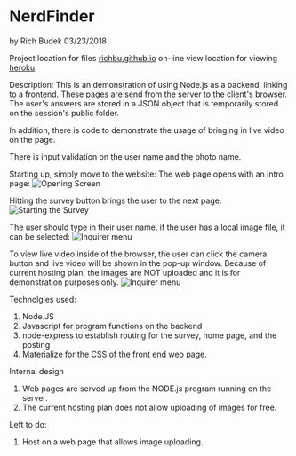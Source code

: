 # NerdFinder

by Rich Budek 03/23/2018

Project location for files   [richbu.github.io](https://github.com/RichBu/FriendFinder)
on-line view location for viewing   [heroku](https://ancient-crag-39294.herokuapp.com/)

Description:
This is an demonstration of using Node.js as a backend, linking to a frontend.  These pages are
send from the server to the client's browser.  The user's answers are stored in a JSON object
that is temporarily stored on the session's public folder.

In addition, there is code to demonstrate the usage of bringing in live video on the page.

There is input validation on the user name and the photo name.

Starting up, simply move to the website:
The web page opens with an intro page:
![Opening Screen](/app/assets/images/screen_caps/NF_main.png)

Hitting the survey button brings the user to the next page.
![Starting the Survey](/app/assets/images/screen_caps/Nerd-quest_01.png)

The user should type in their user name.  if the user has a local image file, it can
be selected:
![Inquirer menu](/app/assets/images/screen_caps/Nerd-quest_01.png)

To view live video inside of the browser, the user can click the camera
button and live video will be shown in the pop-up window.  Because of
current hosting plan, the images are NOT uploaded and it is for
demonstration purposes only.
![Inquirer menu](/app/assets/images/screen_caps/NF-Video.png)


Technolgies used:
1. Node.JS
2. Javascript for program functions on the backend
3. node-express to establish routing for the survey, home page, and the posting
4. Materialize for the CSS of the front end web page.

Internal design
1. Web pages are served up from the NODE.js program running on the server.
2. The current hosting plan does not allow uploading of images for free.

Left to do:
1. Host on a web page that allows image uploading.



